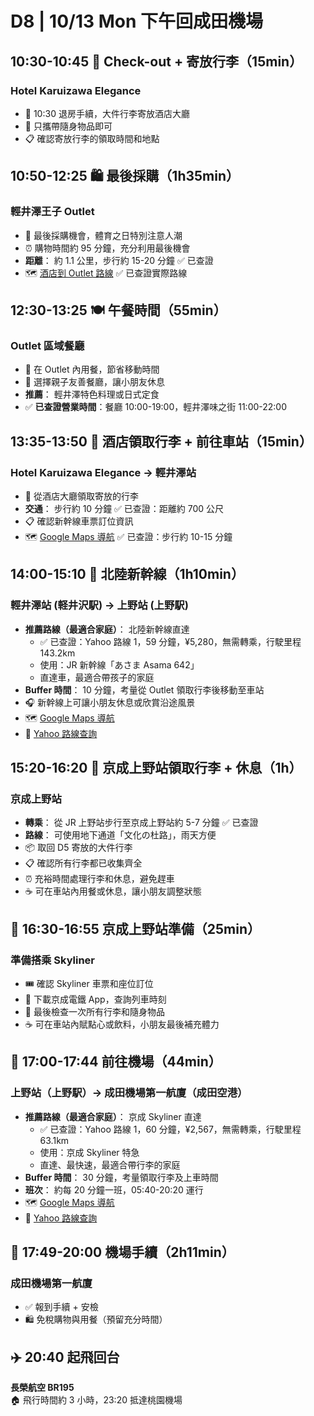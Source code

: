 # D8 | 10/13 Mon 下午回成田機場

## **10:30-10:45** 🏨 Check-out + 寄放行李（**15min**）

### Hotel Karuizawa Elegance

- 🧳 10:30 退房手續，大件行李寄放酒店大廳
- 🎒 只攜帶隨身物品即可
- 📋 確認寄放行李的領取時間和地點

## **10:50-12:25** 🛍️ 最後採購（**1h35min**）

### 輕井澤王子 Outlet

- 🎁 最後採購機會，體育之日特別注意人潮  
- ⏰ 購物時間約 95 分鐘，充分利用最後機會
- **距離**： 約 1.1 公里，步行約 15-20 分鐘 ✅ 已查證
- 🗺️ [酒店到 Outlet 路線](https://www.google.com/maps/dir/日本〒389-0102+Nagano,+Kitasaku+District,+Karuizawa,+野沢原1314-6/軽井沢・プリンスショッピングプラザ?travelmode=walking)
  ✅ 已查證實際路線

## **12:30-13:25** 🍽️ 午餐時間（**55min**）

### Outlet 區域餐廳

- 🍱 在 Outlet 內用餐，節省移動時間
- 👶 選擇親子友善餐廳，讓小朋友休息
- **推薦**： 輕井澤特色料理或日式定食
- ✅ **已查證營業時間**：餐廳 10:00-19:00，輕井澤味之街 11:00-22:00

## **13:35-13:50** 🧳 酒店領取行李 + 前往車站（**15min**）

### Hotel Karuizawa Elegance → 輕井澤站

- 🧳 從酒店大廳領取寄放的行李
- **交通**： 步行約 10 分鐘 ✅ 已查證：距離約 700 公尺
- 📋 確認新幹線車票訂位資訊
- 🗺️ [Google Maps 導航](https://www.google.com/maps/dir/日本〒389-0102+Nagano,+Kitasaku+District,+Karuizawa,+野沢原1314-6/軽井沢駅?travelmode=walking)
  ✅ 已查證：步行約 10-15 分鐘

## **14:00-15:10** 🚄 北陸新幹線（**1h10min**）

### 輕井澤站 (軽井沢駅) → 上野站 (上野駅)

- **推薦路線（最適合家庭）**： 北陸新幹線直達
  - ✅ 已查證：Yahoo 路線 1，59 分鐘，¥5,280，無需轉乘，行駛里程 143.2km
  - 使用：JR 新幹線「あさま Asama 642」
  - 直達車，最適合帶孩子的家庭
- **Buffer 時間**： 10 分鐘，考量從 Outlet 領取行李後移動至車站
- 🎧 新幹線上可讓小朋友休息或欣賞沿途風景
- 🗺️ [Google Maps 導航](https://www.google.com/maps/dir/?api=1&origin=軽井沢駅&destination=上野駅&travelmode=transit)
- 🚃 [Yahoo 路線查詢](https://transit.yahoo.co.jp/search/result?from=軽井沢&to=上野&y=2025&m=10&d=13&hh=14&m1=0&m2=0&type=1&ticket=ic&expkind=1&userpass=1&ws=3&s=0&al=0&shin=1&ex=1&hb=1&lb=1&sr=0)

## **15:20-16:20** 🧳 京成上野站領取行李 + 休息（**1h**）

### 京成上野站

- **轉乘**： 從 JR 上野站步行至京成上野站約 5-7 分鐘 ✅ 已查證
- **路線**： 可使用地下通道「文化の杜路」，雨天方便
- 📦 取回 D5 寄放的大件行李
- 📋 確認所有行李都已收集齊全
- ⏰ 充裕時間處理行李和休息，避免趕車
- ☕ 可在車站內用餐或休息，讓小朋友調整狀態

## 🚆 **16:30-16:55** 京成上野站準備（**25min**）

### 準備搭乘 Skyliner

- 🎟️ 確認 Skyliner 車票和座位訂位
- 📱 下載京成電鐵 App，查詢列車時刻
- 📝 最後檢查一次所有行李和隨身物品
- ☕ 可在車站內賦點心或飲料，小朋友最後補充體力

## 🚄 **17:00-17:44** 前往機場（**44min**）

### 上野站（上野駅）→ 成田機場第一航廈（成田空港）

- **推薦路線（最適合家庭）**： 京成 Skyliner 直達
  - ✅ 已查證：Yahoo 路線 1，60 分鐘，¥2,567，無需轉乘，行駛里程 63.1km
  - 使用：京成 Skyliner 特急
  - 直達、最快速，最適合帶行李的家庭
- **Buffer 時間**： 30 分鐘，考量領取行李及上車時間
- **班次**： 約每 20 分鐘一班，05:40-20:20 運行
- 🗺️ [Google Maps 導航](https://www.google.com/maps/dir/?api=1&origin=上野駅&destination=成田国際空港&travelmode=transit)
- 🚃 [Yahoo 路線查詢](https://transit.yahoo.co.jp/search/result?from=上野&to=成田空港&y=2025&m=10&d=13&hh=17&m1=0&m2=0&type=1&ticket=ic&expkind=1&userpass=1&ws=3&s=0&al=0&shin=1&ex=1&hb=1&lb=1&sr=0)

## 🛂 **17:49-20:00** 機場手續（**2h11min**）  

### 成田機場第一航廈

- ✅ 報到手續 + 安檢  
- 🛍️ 免稅購物與用餐（預留充分時間）

## ✈️ **20:40** 起飛回台  

**長榮航空 BR195**  
🏠 飛行時間約 3 小時，23:20 抵達桃園機場
